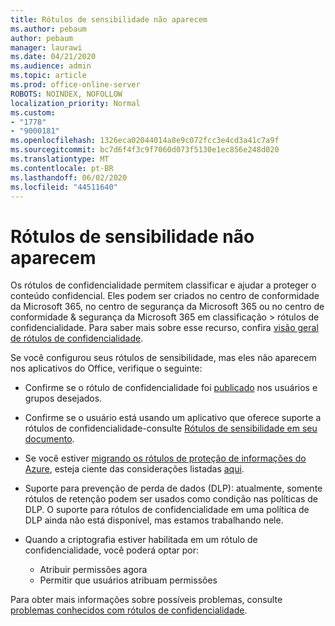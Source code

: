 ```yaml
---
title: Rótulos de sensibilidade não aparecem
ms.author: pebaum
author: pebaum
manager: laurawi
ms.date: 04/21/2020
ms.audience: admin
ms.topic: article
ms.prod: office-online-server
ROBOTS: NOINDEX, NOFOLLOW
localization_priority: Normal
ms.custom:
- "1778"
- "9000181"
ms.openlocfilehash: 1326eca02044014a8e9c072fcc3e4cd3a41c7a9f
ms.sourcegitcommit: bc7d6f4f3c9f7060d073f5130e1ec856e248d020
ms.translationtype: MT
ms.contentlocale: pt-BR
ms.lasthandoff: 06/02/2020
ms.locfileid: "44511640"
---
```

# <a name="sensitivity-labels-not-appearing"></a>Rótulos de sensibilidade não aparecem

Os rótulos de confidencialidade permitem classificar e ajudar a proteger o conteúdo confidencial. Eles podem ser criados no centro de conformidade da Microsoft 365, no centro de segurança da Microsoft 365 ou no centro de conformidade & segurança da Microsoft 365 em classificação > rótulos de confidencialidade. Para saber mais sobre esse recurso, confira [visão geral de rótulos de confidencialidade](https://docs.microsoft.com/microsoft-365/compliance/sensitivity-labels).

Se você configurou seus rótulos de sensibilidade, mas eles não aparecem nos aplicativos do Office, verifique o seguinte:

- Confirme se o rótulo de confidencialidade foi [publicado](https://docs.microsoft.com/microsoft-365/compliance/sensitivity-labels#what-label-policies-can-do) nos usuários e grupos desejados.

- Confirme se o usuário está usando um aplicativo que oferece suporte a rótulos de confidencialidade-consulte [Rótulos de sensibilidade em seu documento](https://support.office.com/article/apply-sensitivity-labels-to-your-documents-and-email-within-office-2f96e7cd-d5a4-403b-8bd7-4cc636bae0f9?#bkmk_whereavailable).

- Se você estiver [migrando os rótulos de proteção de informações do Azure](https://docs.microsoft.com/azure/information-protection/configure-policy-migrate-labels), esteja ciente das considerações listadas [aqui](https://docs.microsoft.com/azure/information-protection/configure-policy-migrate-labels#considerations-for-unified-labels).

- Suporte para prevenção de perda de dados (DLP): atualmente, somente rótulos de retenção podem ser usados como condição nas políticas de DLP.  O suporte para rótulos de confidencialidade em uma política de DLP ainda não está disponível, mas estamos trabalhando nele.

- Quando a criptografia estiver habilitada em um rótulo de confidencialidade, você poderá optar por:
    - Atribuir permissões agora
    - Permitir que usuários atribuam permissões


Para obter mais informações sobre possíveis problemas, consulte [problemas conhecidos com rótulos de confidencialidade](https://support.office.com/article/known-issues-with-sensitivity-labels-in-office-b169d687-2bbd-4e21-a440-7da1b2743edc).